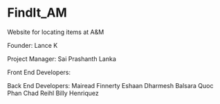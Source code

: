 # FindIt_AM
Website for locating items at A&amp;M

Founder: 
Lance K

Project Manager: 
Sai Prashanth Lanka

Front End Developers:


Back End Developers:
Mairead Finnerty
Eshaan Dharmesh Balsara
Quoc Phan
Chad Reihl
Billy Henriquez
